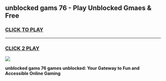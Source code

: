 
## unblocked gams 76 - Play Unblocked Gmaes & Free
<h3>
<a href="https://news.freeplayer.one?title=unblocked_gams_76&ref=16F">CLICK TO PLAY</a></h3>
<hr>

<h3>
<a href="https://news.freeplayer.one?title=unblocked_gams_76&ref=16F">CLICK 2 PLAY</a>
  
</h3>

<a href="https://news.freeplayer.one?title=unblocked_gams_76&ref=16F/"><img src="https://clearcache.store/games.png"></a>


**unblocked gams 76 games unblocked: Your Gateway to Fun and Accessible Online Gaming**
